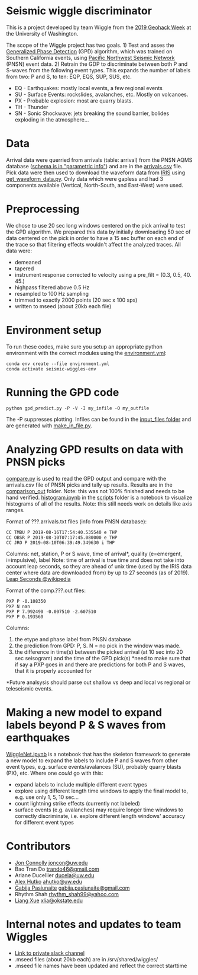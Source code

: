 # Seismic wiggle discriminator
This is a project developed by team Wiggle from the [2019 Geohack Week](https://geohackweek.github.io/) at the University of Washington. 

The scope of the Wiggle project has two goals. 1) Test and asses the [Generalized Phase Detection](https://github.com/interseismic/generalized-phase-detection) (GPD) algorithm, which was trained on Southern California events, using [Pacific Northwest Seismic Network](https://pnsn.org) (PNSN) event data. 2) Retrain the GDP to discriminate between both P and S-waves from the following event types.  This expands the number of labels from two: P and S, to ten: EQP, EQS, SUP, SUS, etc.
* EQ - Earthquakes: mostly local events, a few regional events
* SU - Surface Events: rockslides, avalanches, etc.  Mostly on volcanoes. 
* PX - Probable explosion: most are quarry blasts. 
* TH - Thunder
* SN - Sonic Shockwave: jets breaking the sound barrier, bolides exploding in the atmosphere...

# Data
Arrival data were querried from arrivals (table: arrival) from the PNSN AQMS database ([schema is in "parametric info"](http://www.ncedc.org/db/)) and are in the [arrivals.csv](https://github.com/geohackweek/ghw2019_wiggles/blob/master/arrivals.csv) file. Pick data were then used to download the waveform data from [IRIS](http://ds.iris.edu/ds) using [get_waveform_data.py](https://github.com/geohackweek/ghw2019_wiggles/blob/master/get_waveform_data.py).  Only data which were gapless and had 3 components available (Vertical, North-South, and East-West) were used.

# Preprocessing
We chose to use 20 sec long windows centered on the pick arrival to test the GPD algorithm.  We prepared this data by initially downloading 50 sec of data centered on the pick in order to have a 15 sec buffer on each end of the trace so that filtering effects wouldn't affect the analyzed traces.  All data were:
* demeaned
* tapered
* instrument response corrected to velocity using a pre_filt = (0.3, 0.5, 40. 45.)
* highpass filtered above 0.5 Hz
* resampled to 100 Hz sampling
* trimmed to exactly 2000 points (20 sec x 100 sps)
* written to mseed (about 20kb each file)

# Environment setup
To run these codes, make sure you setup an appropriate python environment with the correct modules using the [environment.yml](https://github.com/geohackweek/ghw2019_wiggles/blob/master/environment.yml):
```
conda env create --file environment.yml
conda activate seismic-wiggles-env
```
# Running the GPD code
```
python gpd_predict.py -P -V -I my_infile -O my_outfile
```
The -P suppresses plotting.  Infiles can be found in the [input_files folder](https://github.com/geohackweek/ghw2019_wiggles/tree/master/input_files) and are generated with [make_in_file.py](https://github.com/geohackweek/ghw2019_wiggles/blob/master/make_in_file.py).

# Analyzing GPD results on data with PNSN picks
[compare.py](https://github.com/geohackweek/ghw2019_wiggles/blob/master/compare.py) is used to read the GPD output and compare with the arrivals.csv file of PNSN picks and tally up results.  Results are in the [comparison_out](https://github.com/geohackweek/ghw2019_wiggles/tree/master/comparison_out) folder.  Note: this was not 100% finished and needs to be hand verified.  [histogram.ipynb](https://github.com/geohackweek/ghw2019_wiggles/blob/master/scripts/histogram.ipynb) in the [scripts](https://github.com/geohackweek/ghw2019_wiggles/blob/master/scripts) folder is a notebook to visualize histograms of all of the results.  Note: this still needs work on details like axis ranges.

Format of ???.arrivals.txt files (info from PNSN database):
```
CC TMBU P 2019-08-16T17:54:40.535540 e THP
CC OBSR P 2019-08-10T07:17:45.080000 e THP
CC JRO P 2019-08-10T06:39:49.349630 i THP
```
Columns:
net, station, P or S wave, time of arrival*, quality (e=emergent, i=impulsive), label
Note: time of arrival is true time and does not take into account leap seconds, so they are ahead of unix time (used by the IRIS data center where data are downloaded from) by up to 27 seconds (as of 2019). [Leap Seconds @wikipedia](https://en.wikipedia.org/wiki/Leap_second)

Format of the comp.???.out files:
```
PXP P -0.108350
PXP N nan
PXP P 7.992490 -0.007510 -2.607510
PXP P 0.193560
```
Columns:
1) the etype and phase label from PNSN database
2) the prediction from GPD: P, S.  N = no pick in the window was made.
3) the difference in time(s) between the picked arrival (at 10 sec into 20 sec seisogram) and the time of the GPD pick(s)
*need to make sure that if say a PXP goes in and there are predictions for both P and S waves, that it is properly accounted for

*Future analsysis should parse out shallow vs deep and local vs regional or teleseismic events.

# Making a new model to expand labels beyond P & S waves from earthquakes
[WiggleNet.ipynb](https://github.com/geohackweek/ghw2019_wiggles/blob/master/WiggleNet.ipynb) is a notebook that has the skeleton framework to generate a new model to expand the labels to include P and S waves from other event types, e.g. surface events/avalances (SU), probably quarry blasts (PX), etc.
Where one *could* go with this:
* expand labels to include multiple different event types
* explore using different length time windows to apply the final model to, e.g. use only 1, 5, 10 sec...
* count lightning strike effects (currently not labeled)
* surface events (e.g. avalanches) may require longer time windows to correctly discriminate, i.e. explore different length windows' accuracy for different event types

# Contributors
* [Jon Connolly](https://github.com/joncon)  joncon@uw.edu
* Bao Tran Do  trando46@gmail.com
* Ariane Ducellier  ducela@uw.edu
* [Alex Hutko](https://github.com/alexhutko)  ahutko@uw.edu 
* [Gabija Pasiunaite](https://github.com/pasiunaite)  gabija.pasiunaite@gmail.com
* Rhythm Shah  rhythm_shah99@yahoo.com
* [Liang Xue](https://github.com/droxliang)  xlia@okstate.edu

# Internal notes and updates to team Wiggles
* [Link to private slack channel](https://app.slack.com/client/TG1K11UCV/CN75TD4V6)
* .mseed files (about 20kb each) are in /srv/shared/wiggles/
* .mseed file names have been updated and reflect the correct starttime

